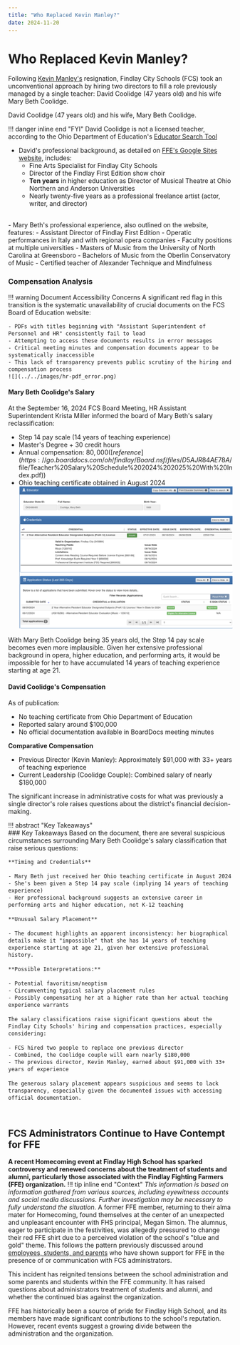 ```yaml
---
title: "Who Replaced Kevin Manley?"
date: 2024-11-20
---  
```


# **Who Replaced Kevin Manley?**
Following [Kevin Manley's](manley_rebuttal.md) resignation, Findlay City Schools (FCS) took an unconventional approach by hiring two directors to fill a role previously managed by a single teacher:
David Coolidge (47 years old) and his wife Mary Beth Coolidge. 

David Coolidge (47 years old) and his wife, Mary Beth Coolidge.  

!!! danger inline end  "FYI"
    David Coolidge is not a licensed teacher, according to the Ohio Department of Education's [Educator Search Tool](https://core.ode.state.oh.us/Core4/ODE.CORE.Lic.Profile.Public.UI/)
- David's professional background, as detailed on [FFE's Google Sites website](https://sites.google.com/findlaycityschools.org/findlayfirstedition/directors), includes:  
    - Fine Arts Specialist for Findlay City Schools  
    - Director of the Findlay First Edition show choir  
    - **Ten years** in higher education as Director of Musical Theatre at Ohio Northern and Anderson Universities  
    - Nearly twenty-five years as a professional freelance artist (actor, writer, and director)  
<br>
- Mary Beth's professional experience, also outlined on the website, features:  
    - Assistant Director of Findlay First Edition  
    - Operatic performances in Italy and with regional opera companies  
    - Faculty positions at multiple universities  
    - Masters of Music from the University of North Carolina at Greensboro  
    - Bachelors of Music from the Oberlin Conservatory of Music  
    - Certified teacher of Alexander Technique and Mindfulness  

<!-- more -->

### Compensation Analysis

!!! warning Document Accessibility Concerns
    A significant red flag in this transition is the systematic unavailability of crucial documents on the FCS Board of Education website:

    - PDFs with titles beginning with "Assistant Superintendent of Personnel and HR" consistently fail to load
    - Attempting to access these documents results in error messages
    - Critical meeting minutes and compensation documents appear to be systematically inaccessible
    - This lack of transparency prevents public scrutiny of the hiring and compensation process
    ![](../../images/hr-pdf_error.png)  
#### Mary Beth Coolidge's Salary
At the September 16, 2024 FCS Board Meeting, HR Assistant Superintendent Krista Miller informed the board of Mary Beth's salary reclassification:

- Step 14 pay scale (14 years of teaching experience)
- Master's Degree + 30 credit hours
- Annual compensation: $80,000 ([reference](https://go.boarddocs.com/oh/findlay/Board.nsf/files/D5AJR84AE78A/$file/Teacher%20Salary%20Schedule%202024%202025%20With%20Index.pdf))
- Ohio teaching certificate obtained in August 2024
![](../../images/mary-beth-coolidge-teaching-certificate.png)

With Mary Beth Coolidge being 35 years old, the Step 14 pay scale becomes even more implausible. Given her extensive professional background in opera, higher education, and performing arts, it would be impossible for her to have accumulated 14 years of teaching experience starting at age 21.

#### David Coolidge's Compensation
As of publication:

- No teaching certificate from Ohio Department of Education
- Reported salary around $100,000
- No official documentation available in BoardDocs meeting minutes

**Comparative Compensation**  

- Previous Director (Kevin Manley): Approximately $91,000 with 33+ years of teaching experience  
- Current Leadership (Coolidge Couple): Combined salary of nearly $180,000  

The significant increase in administrative costs for what was previously a single director's role raises questions about the district's financial decision-making.  

!!! abstract "Key Takeaways"  
    ### Key Takeaways
    Based on the document, there are several suspicious circumstances surrounding Mary Beth Coolidge's salary classification that raise serious questions:

    **Timing and Credentials**  

    - Mary Beth just received her Ohio teaching certificate in August 2024  
    - She's been given a Step 14 pay scale (implying 14 years of teaching experience)  
    - Her professional background suggests an extensive career in performing arts and higher education, not K-12 teaching  

    **Unusual Salary Placement**  

    - The document highlights an apparent inconsistency: her biographical details make it "impossible" that she has 14 years of teaching experience starting at age 21, given her extensive professional history.

    **Possible Interpretations:**

    - Potential favoritism/neoptism
    - Circumventing typical salary placement rules
    - Possibly compensating her at a higher rate than her actual teaching experience warrants

    The salary classifications raise significant questions about the Findlay City Schools' hiring and compensation practices, especially considering:

    - FCS hired two people to replace one previous director  
    - Combined, the Coolidge couple will earn nearly $180,000  
    - The previous director, Kevin Manley, earned about $91,000 with 33+ years of experience  

    The generous salary placement appears suspicious and seems to lack transparency, especially given the documented issues with accessing official documentation.

<br>  

## FCS Administrators Continue to Have Contempt for FFE  

**A recent Homecoming event at Findlay High School has sparked controversy and renewed concerns about the treatment of students and alumni, particularly those associated with the Findlay Fighting Farmers (FFE) organization.**
!!! tip inline end "Context"
    *This information is based on information gathered from various sources, including eyewitness accounts and social media discussions. Further investigation may be necessary to fully understand the situation.*
A former FFE member, returning to their alma mater for Homecoming, found themselves at the center of an unexpected and unpleasant encounter with FHS principal, Megan Simon. The alumnus, eager to participate in the festivities, was allegedly pressured to change their red FFE shirt due to a perceived violation of the school's "blue and gold" theme. This follows the pattern previously discussed around [employees, students, and parents](../../sections/Key%20Information%20from%20the%20PIR.md#3-derogatory-comments-about-ffe-personnel) who have shown support for FFE in the presence of or communication with FCS administrators. 

This incident has reignited tensions between the school administration and some parents and students within the FFE community. It has raised questions about administrators treatment of students and alumni, and whether the continued bias against the organization.

FFE has historically been a source of pride for Findlay High School, and its members have made significant contributions to the school's reputation. However, recent events suggest a growing divide between the administration and the organization.